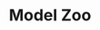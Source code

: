 ---
title: Model Zoo
emoji: 🐞
colorFrom: blue
colorTo: green
sdk: gradio
sdk_version: 4.36.1
app_file: app.py
pinned: true
license: apache-2.0
short_description: Comparing InsectSAM, Yolov8, Detectron2
---